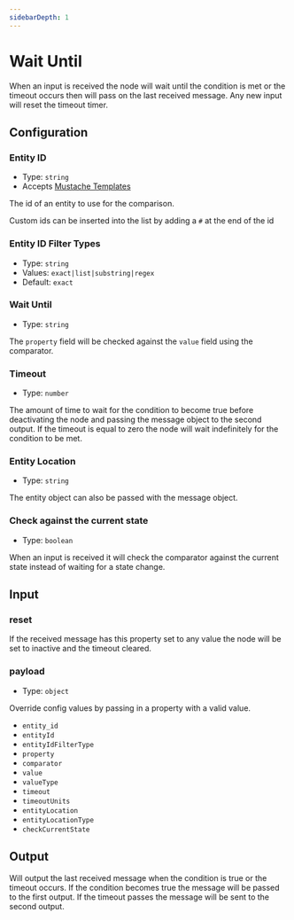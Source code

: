 ```yaml
---
sidebarDepth: 1
---
```


# Wait Until

When an input is received the node will wait until the condition is met or the
timeout occurs then will pass on the last received message. Any new input will
reset the timeout timer.

## Configuration

### Entity ID <Badge text="required"/>

- Type: `string`
- Accepts [Mustache Templates](/guide/mustache-templates.md)

The id of an entity to use for the comparison.

Custom ids can be inserted into the list by adding a `#` at the end of the id

### Entity ID Filter Types <Badge text="required"/>

- Type: `string`
- Values: `exact|list|substring|regex`
- Default: `exact`

### Wait Until <Badge text="required"/>

- Type: `string`

The `property` field will be checked against the `value` field using the comparator.

### Timeout

- Type: `number`

The amount of time to wait for the condition to become true before deactivating the node and passing the message object to the second output. If the timeout is equal to zero the node will wait indefinitely for the condition to be met.

### Entity Location

- Type: `string`

The entity object can also be passed with the message object.

### Check against the current state

- Type: `boolean`

When an input is received it will check the comparator against the current state instead of waiting for a state change.

## Input

### reset

If the received message has this property set to any value the node will be set to inactive and the timeout cleared.

### payload

- Type: `object`

Override config values by passing in a property with a valid value.

- `entity_id`
- `entityId` <Badge type="warning" text="deprecated" />
- `entityIdFilterType`
- `property`
- `comparator`
- `value`
- `valueType`
- `timeout`
- `timeoutUnits`
- `entityLocation`
- `entityLocationType`
- `checkCurrentState`

## Output

Will output the last received message when the condition is true or the timeout
occurs. If the condition becomes true the message will be passed to the first
output. If the timeout passes the message will be sent to the second output.

